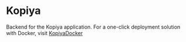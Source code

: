 # Kopiya

Backend for the Kopiya application. For a one-click deployment solution with Docker, visit [KopiyaDocker](https://github.com/RodolfoFigueroa/KopiyaDocker)